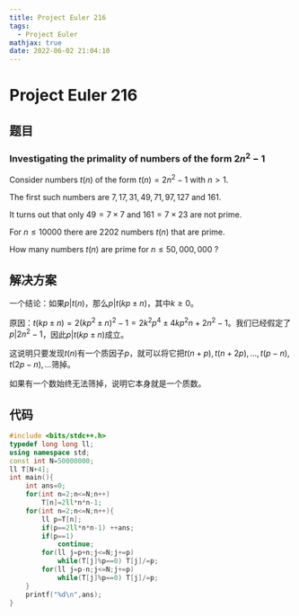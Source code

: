 ```yaml
---
title: Project Euler 216
tags:
  - Project Euler
mathjax: true
date: 2022-06-02 21:04:10
---
```


<escape><!-- more --></escape>

# Project Euler 216

## 题目

### Investigating the primality of numbers of the form $2n^2-1$

Consider numbers $t(n)$ of the form $t(n) = 2n^2-1$ with $n > 1$.

The first such numbers are $7, 17, 31, 49, 71, 97, 127$ and $161$.

It turns out that only $49 = 7\times7$ and $161 = 7\times23$ are not prime.

For $n \le 10000$ there are $2202$ numbers $t(n)$ that are prime.

How many numbers $t(n)$ are prime for $n \le 50,000,000$ ?

## 解决方案

一个结论：如果$p|t(n)$，那么$p|t(kp\pm n)$，其中$k\ge0$。

原因：$t(kp\pm n)=2(kp^2\pm n)^2-1=2k^2p^4\pm4kp^2n+2n^2-1$。我们已经假定了$p|2n^2-1$，因此$p|t(kp\pm n)$成立。

这说明只要发现$t(n)$有一个质因子$p$，就可以将它把$t(n+p),t(n+2p),\dots,t(p-n),t(2p-n),\dots$筛掉。

如果有一个数始终无法筛掉，说明它本身就是一个质数。

## 代码

```C++
#include <bits/stdc++.h>
typedef long long ll;
using namespace std;
const int N=50000000;
ll T[N+4];
int main(){
    int ans=0;
    for(int n=2;n<=N;n++)
        T[n]=2ll*n*n-1;
    for(int n=2;n<=N;n++){
        ll p=T[n];
        if(p==2ll*n*n-1) ++ans;
        if(p==1)
            continue;
        for(ll j=p+n;j<=N;j+=p)
            while(T[j]%p==0) T[j]/=p;
        for(ll j=p-n;j<=N;j+=p)
            while(T[j]%p==0) T[j]/=p;
    }
    printf("%d\n",ans);
}
```
